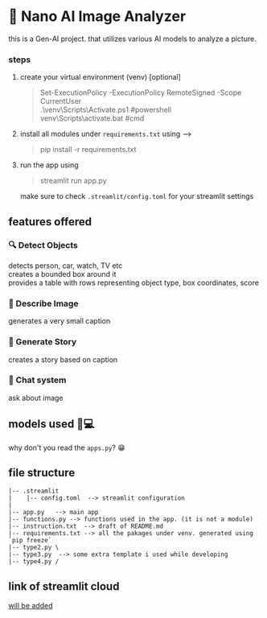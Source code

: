 # 📱 Nano AI Image Analyzer

this is a Gen-AI project. that utilizes various AI models to analyze a picture.

### steps
1. create your virtual environment (venv) [optional]
    > Set-ExecutionPolicy -ExecutionPolicy RemoteSigned -Scope CurrentUser <br/>
    > .\venv\Scripts\Activate.ps1  #powershell <br/>
    > venv\Scripts\activate.bat    #cmd <br/>

1. install all modules under `requirements.txt` using -->
    > pip install -r requirements.txt

2. run the app using
    > streamlit run app.py <br/>
    
    make sure to check `.streamlit/config.toml` for your streamlit settings


## features offered

<h3>🔍 Detect Objects</h3> 
    detects person, car, watch, TV etc <br/>
    creates a bounded box around it <br />
    provides a table with rows representing object type, box coordinates, score

<h3>📝 Describe Image</h3>
    generates a very small caption 

<h3>📖 Generate Story</h3>
    creates a story based on caption 

<h3>💬 Chat system</h3>
    ask about image 


## models used 🤖💻
why don't you read the `apps.py`? 😁

## file structure 
```
|-- .streamlit
|    |-- config.toml  --> streamlit configuration
|
|-- app.py   --> main app
|-- functions.py --> functions used in the app. (it is not a module)
|-- instruction.txt  --> draft of README.md
|-- requirements.txt --> all the pakages under venv. generated using `pip freeze`
|-- type2.py \
|-- type3.py  --> some extra template i used while developing
|-- type4.py /
```

## link of streamlit cloud
[will be added](#)